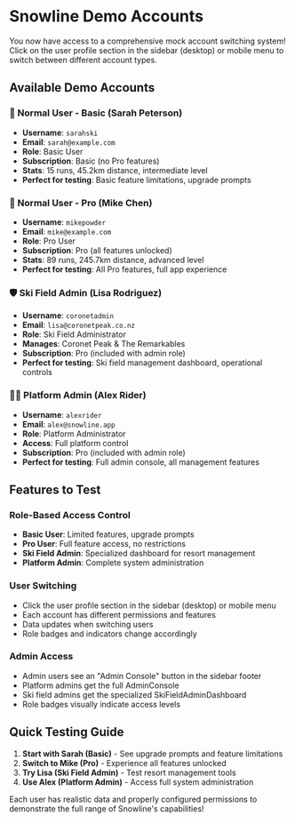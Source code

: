 # Snowline Demo Accounts

You now have access to a comprehensive mock account switching system! Click on the user profile section in the sidebar (desktop) or mobile menu to switch between different account types.

## Available Demo Accounts

### 🔰 Normal User - Basic (Sarah Peterson)
- **Username**: `sarahski`
- **Email**: `sarah@example.com`
- **Role**: Basic User
- **Subscription**: Basic (no Pro features)
- **Stats**: 15 runs, 45.2km distance, intermediate level
- **Perfect for testing**: Basic feature limitations, upgrade prompts

### 👑 Normal User - Pro (Mike Chen)  
- **Username**: `mikepowder`
- **Email**: `mike@example.com`
- **Role**: Pro User
- **Subscription**: Pro (all features unlocked)
- **Stats**: 89 runs, 245.7km distance, advanced level
- **Perfect for testing**: All Pro features, full app experience

### 🛡️ Ski Field Admin (Lisa Rodriguez)
- **Username**: `coronetadmin`
- **Email**: `lisa@coronetpeak.co.nz`
- **Role**: Ski Field Administrator
- **Manages**: Coronet Peak & The Remarkables
- **Subscription**: Pro (included with admin role)
- **Perfect for testing**: Ski field management dashboard, operational controls

### 👨‍💼 Platform Admin (Alex Rider)
- **Username**: `alexrider`
- **Email**: `alex@snowline.app`
- **Role**: Platform Administrator
- **Access**: Full platform control
- **Subscription**: Pro (included with admin role)
- **Perfect for testing**: Full admin console, all management features

## Features to Test

### Role-Based Access Control
- **Basic User**: Limited features, upgrade prompts
- **Pro User**: Full feature access, no restrictions
- **Ski Field Admin**: Specialized dashboard for resort management
- **Platform Admin**: Complete system administration

### User Switching
- Click the user profile section in the sidebar (desktop) or mobile menu
- Each account has different permissions and features
- Data updates when switching users
- Role badges and indicators change accordingly

### Admin Access
- Admin users see an "Admin Console" button in the sidebar footer
- Platform admins get the full AdminConsole
- Ski field admins get the specialized SkiFieldAdminDashboard
- Role badges visually indicate access levels

## Quick Testing Guide

1. **Start with Sarah (Basic)** - See upgrade prompts and feature limitations
2. **Switch to Mike (Pro)** - Experience all features unlocked
3. **Try Lisa (Ski Field Admin)** - Test resort management tools
4. **Use Alex (Platform Admin)** - Access full system administration

Each user has realistic data and properly configured permissions to demonstrate the full range of Snowline's capabilities!